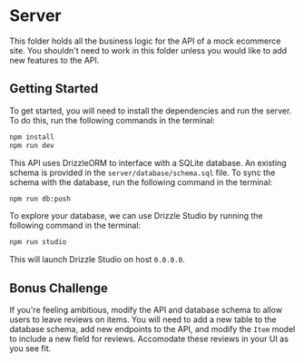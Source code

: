 # Server
This folder holds all the business logic for the API of a mock ecommerce site. You shouldn't need to work in this folder unless you would like to add new features to the API.

## Getting Started
To get started, you will need to install the dependencies and run the server. To do this, run the following commands in the terminal:

```bash
npm install 
npm run dev
```

This API uses DrizzleORM to interface with a SQLite database. An existing schema is provided in the `server/database/schema.sql` file. To sync the schema with the database, run the following command in the terminal:

```bash
npm run db:push
```

To explore your database, we can use Drizzle Studio by running the following command in the terminal:

```bash
npm run studio 
```
This will launch Drizzle Studio on host `0.0.0.0`.

## Bonus Challenge
If you're feeling ambitious, modify the API and database schema to allow users to leave reviews on items. You will need to add a new table to the database schema, add new endpoints to the API, and modify the `Item` model to include a new field for reviews. Accomodate these reviews in your UI as you see fit.


